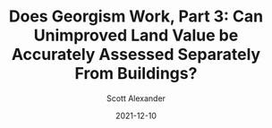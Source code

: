 ---
layout: podcast
title: "Does Georgism Work, Part 3: Can Unimproved Land Value be Accurately Assessed Separately From Buildings?"
author: Scott Alexander
description: https://astralcodexten.substack.com/p/does-georgism-work-part-3-can-unimproved
date: 2021-12-10
length: 12513211
duration: 3128
guid: does-georgism-work-part-3-can-unimproved
---